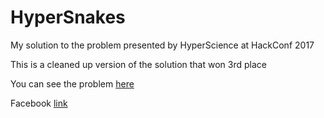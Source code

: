 # HyperSnakes
My solution to the problem presented by HyperScience at HackConf 2017

This is a cleaned up version of the solution that won 3rd place

You can see the problem <a href="https://action.informatika.bg/games/hypersnakes">here</a>

Facebook <a href="https://www.facebook.com/hyperscience/posts/1436682899781241">link</a>
